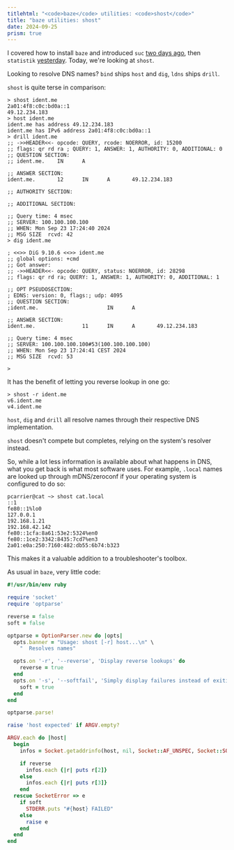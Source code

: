 ```yaml
---
titlehtml: "<code>baze</code> utilities: <code>shost</code>"
title: "baze utilities: shost"
date: 2024-09-25
prism: true
---
```


I covered how to install `baze` and introduced `suc` [two days ago](/posts/suc), then `statistik` [yesterday](/posts/statistik). Today, we're looking at `shost`.

Looking to resolve DNS names? `bind` ships `host` and `dig`, `ldns` ships `drill`.

`shost` is quite terse in comparison:

```shell
> shost ident.me
2a01:4f8:c0c:bd0a::1
49.12.234.183
> host ident.me
ident.me has address 49.12.234.183
ident.me has IPv6 address 2a01:4f8:c0c:bd0a::1
> drill ident.me
;; ->>HEADER<<- opcode: QUERY, rcode: NOERROR, id: 15200
;; flags: qr rd ra ; QUERY: 1, ANSWER: 1, AUTHORITY: 0, ADDITIONAL: 0
;; QUESTION SECTION:
;; ident.me.    IN      A

;; ANSWER SECTION:
ident.me.       12      IN      A       49.12.234.183

;; AUTHORITY SECTION:

;; ADDITIONAL SECTION:

;; Query time: 4 msec
;; SERVER: 100.100.100.100
;; WHEN: Mon Sep 23 17:24:40 2024
;; MSG SIZE  rcvd: 42
> dig ident.me

; <<>> DiG 9.10.6 <<>> ident.me
;; global options: +cmd
;; Got answer:
;; ->>HEADER<<- opcode: QUERY, status: NOERROR, id: 28298
;; flags: qr rd ra; QUERY: 1, ANSWER: 1, AUTHORITY: 0, ADDITIONAL: 1

;; OPT PSEUDOSECTION:
; EDNS: version: 0, flags:; udp: 4095
;; QUESTION SECTION:
;ident.me.                      IN      A

;; ANSWER SECTION:
ident.me.               11      IN      A       49.12.234.183

;; Query time: 4 msec
;; SERVER: 100.100.100.100#53(100.100.100.100)
;; WHEN: Mon Sep 23 17:24:41 CEST 2024
;; MSG SIZE  rcvd: 53

>
```

It has the benefit of letting you reverse lookup in one go:

```shell
> shost -r ident.me
v6.ident.me
v4.ident.me
```

`host`, `dig` and `drill` all resolve names through their respective DNS implementation.

`shost` doesn't compete but completes, relying on the system's resolver instead.

So, while a lot less information is available about what happens in DNS, what you get back is what most software uses. For example, `.local` names are looked up through mDNS/zeroconf if your operating system is configured to do so:

```shell
pcarrier@cat ~> shost cat.local
::1
fe80::1%lo0
127.0.0.1
192.168.1.21
192.168.42.142
fe80::1cfa:8a61:53e2:5324%en0
fe80::1ce2:3342:8435:7cd7%en3
2a01:e0a:250:7160:482:db55:6b74:b323
```

This makes it a valuable addition to a troubleshooter's toolbox.

As usual in `baze`, very little code:

```ruby
#!/usr/bin/env ruby

require 'socket'
require 'optparse'

reverse = false
soft = false

optparse = OptionParser.new do |opts|
  opts.banner = "Usage: shost [-r] host...\n" \
    "  Resolves names"

  opts.on '-r', '--reverse', 'Display reverse lookups' do
    reverse = true
  end
  opts.on '-s', '--softfail', 'Simply display failures instead of exiting' do
    soft = true
  end
end

optparse.parse!

raise 'host expected' if ARGV.empty?

ARGV.each do |host|
  begin
    infos = Socket.getaddrinfo(host, nil, Socket::AF_UNSPEC, Socket::SOCK_STREAM, nil, 0, reverse)

    if reverse
      infos.each {|r| puts r[2]}
    else
      infos.each {|r| puts r[3]}
    end
  rescue SocketError => e
    if soft
      STDERR.puts "#{host} FAILED"
    else
      raise e
    end
  end
end
```
